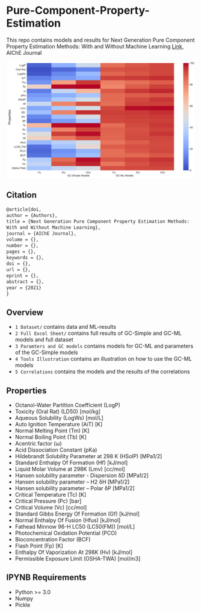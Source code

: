 # Pure-Component-Property-Estimation
This repo contains models and results for Next Generation Pure Component Property Estimation Methods: With and Without Machine Learning [Link](), AIChE Journal

<p align="center">
<img src="https://github.com/PEESEgroup/Pure-Component-Property-Estimation/blob/main/MAT1.jpg" width="500" >
</p>

## Citation
```
@article{doi,
author = {Authors},
title = {Next Generation Pure Component Property Estimation Methods: With and Without Machine Learning},
journal = {AIChE Journal},
volume = {},
number = {},
pages = {},
keywords = {},
doi = {},
url = {},
eprint = {},
abstract = {},
year = {2021}
}
```

## Overview
* `1 Dataset/` contains data and ML-results
* `2 Full Excel Sheet/` contains full results of GC-Simple and GC-ML models and full dataset
* `3 Paramters and GC models` contains models for GC-ML and parameters of the GC-Simple models
* `4 Tools Illustration` contains an illustration on how to use the GC-ML models
* `5 Correlations` contains the models and the results of the correlations
## Properties
* Octanol-Water Partition Coefficient (LogP)
* Toxicity (Oral Rat) (LD50) [mol/kg]
* Aqueous Solubility (LogWs) [mol/L]
* Auto Ignition Temperature (AiT) [K]
* Normal Melting Point (Tm) [K]
* Normal Boiling Point (Tb) [K]
* Acentric factor (ω)
* Acid Dissociation Constant (pKa)
* Hildebrandt Solubility Parameter at 298 K (HSolP) [MPa1/2]
* Standard Enthalpy Of Formation (Hf) [kJ/mol]
* Liquid Molar Volume at 298K (Lmv) [cc/mol]
* Hansen solubility parameter - Dispersion δD [MPa1/2]
* Hansen solubility parameter – H2 δH [MPa1/2]
* Hansen solubility parameter – Polar  δP [MPa1/2]
* Critical Temperature (Tc) [K]
* Critical Pressure (Pc) [bar]
* Critical Volume (Vc) [cc/mol]
* Standard Gibbs Energy Of Formation (Gf) [kJ/mol]
* Normal Enthalpy Of Fusion (Hfus) [kJ/mol]
* Fathead Minnow 96-H LC50 (LC50(FM)) [mol/L]
* Photochemical Oxidation Potential (PCO)
* Bioconcentration Factor (BCF)
* Flash Point (Fp) [K]
* Enthalpy Of Vaporization At 298K (Hv) [kJ/mol]
* Permissible Exposure Limit (OSHA-TWA) [mol/m3]

## IPYNB Requirements
* Python >= 3.0
* Numpy
* Pickle 

